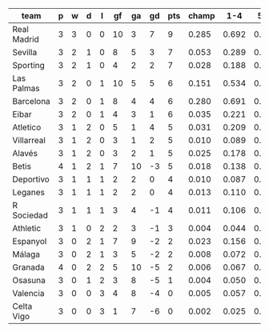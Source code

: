 |    team     | p | w | d | l | gf | ga | gd | pts | champ |  1-4  |  5-7  |  rlg  |
|-------------|---|---|---|---|----|----|----|-----|-------|-------|-------|-------|
| Real Madrid | 3 | 3 | 0 | 0 | 10 |  3 |  7 |   9 | 0.285 | 0.692 | 0.164 | 0.003|
| Sevilla     | 3 | 2 | 1 | 0 |  8 |  5 |  3 |   7 | 0.053 | 0.289 | 0.220 | 0.046|
| Sporting    | 3 | 2 | 1 | 0 |  4 |  2 |  2 |   7 | 0.028 | 0.188 | 0.194 | 0.086|
| Las Palmas  | 3 | 2 | 0 | 1 | 10 |  5 |  5 |   6 | 0.151 | 0.534 | 0.218 | 0.010|
| Barcelona   | 3 | 2 | 0 | 1 |  8 |  4 |  4 |   6 | 0.280 | 0.691 | 0.163 | 0.004|
| Eibar       | 3 | 2 | 0 | 1 |  4 |  3 |  1 |   6 | 0.035 | 0.221 | 0.208 | 0.071|
| Atletico    | 3 | 1 | 2 | 0 |  5 |  1 |  4 |   5 | 0.031 | 0.209 | 0.205 | 0.077|
| Villarreal  | 3 | 1 | 2 | 0 |  3 |  1 |  2 |   5 | 0.010 | 0.089 | 0.130 | 0.183|
| Alavés      | 3 | 1 | 2 | 0 |  3 |  2 |  1 |   5 | 0.025 | 0.178 | 0.189 | 0.087|
| Betis       | 4 | 1 | 2 | 1 |  7 | 10 | -3 |   5 | 0.018 | 0.138 | 0.171 | 0.119|
| Deportivo   | 3 | 1 | 1 | 1 |  2 |  2 |  0 |   4 | 0.010 | 0.087 | 0.136 | 0.186|
| Leganes     | 3 | 1 | 1 | 1 |  2 |  2 |  0 |   4 | 0.013 | 0.110 | 0.147 | 0.147|
| R Sociedad  | 3 | 1 | 1 | 1 |  3 |  4 | -1 |   4 | 0.011 | 0.106 | 0.139 | 0.160|
| Athletic    | 3 | 1 | 0 | 2 |  2 |  3 | -1 |   3 | 0.004 | 0.044 | 0.088 | 0.293|
| Espanyol    | 3 | 0 | 2 | 1 |  7 |  9 | -2 |   2 | 0.023 | 0.156 | 0.179 | 0.114|
| Málaga      | 3 | 0 | 2 | 1 |  3 |  5 | -2 |   2 | 0.008 | 0.072 | 0.112 | 0.222|
| Granada     | 4 | 0 | 2 | 2 |  5 | 10 | -5 |   2 | 0.006 | 0.067 | 0.105 | 0.232|
| Osasuna     | 3 | 0 | 1 | 2 |  3 |  8 | -5 |   1 | 0.004 | 0.050 | 0.081 | 0.297|
| Valencia    | 3 | 0 | 0 | 3 |  4 |  8 | -4 |   0 | 0.005 | 0.057 | 0.093 | 0.270|
| Celta Vigo  | 3 | 0 | 0 | 3 |  1 |  7 | -6 |   0 | 0.002 | 0.025 | 0.059 | 0.394|
